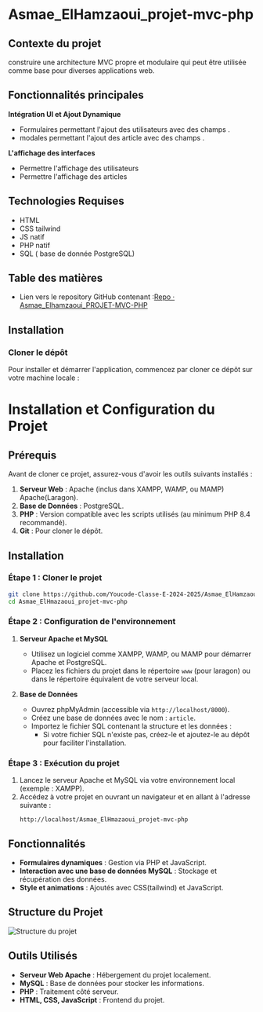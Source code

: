 # Asmae_ElHamzaoui_projet-mvc-php

## Contexte du projet
construire une architecture MVC propre et modulaire qui peut être utilisée comme base pour diverses applications web.
## Fonctionnalités principales

**Intégration UI et Ajout Dynamique**

-   Formulaires permettant l'ajout des utilisateurs avec des champs .
-   modales permettant l'ajout des article avec des champs .

**L'affichage des interfaces**
-   Permettre l'affichage des utilisateurs
-   Permettre l'affichage des articles

## Technologies Requises
-   HTML
-   CSS tailwind 
-   JS  natif
-   PHP natif
-   SQL ( base de donnée PostgreSQL)

## Table des matières

-  Lien vers le repository GitHub contenant :[Repo · Asmae_Elhamzaoui_PROJET-MVC-PHP](https://github.com/Youcode-Classe-E-2024-2025/Asmae_ElHamzaoui_projet-mvc-php)

## Installation

### Cloner le dépôt

Pour installer et démarrer l'application, commencez par cloner ce dépôt sur votre machine locale :
 

# Installation et Configuration du Projet

## Prérequis

Avant de cloner ce projet, assurez-vous d'avoir les outils suivants installés :

1. **Serveur Web** : Apache (inclus dans XAMPP, WAMP, ou MAMP) Apache(Laragon).
2. **Base de Données** : PostgreSQL.
3. **PHP** : Version compatible avec les scripts utilisés (au minimum PHP 8.4 recommandé).
4. **Git** : Pour cloner le dépôt.

## Installation

### Étape 1 : Cloner le projet

```bash
git clone https://github.com/Youcode-Classe-E-2024-2025/Asmae_ElHamzaoui_projet-mvc-php
cd Asmae_ElHmazaoui_projet-mvc-php
```

### Étape 2 : Configuration de l'environnement

1. **Serveur Apache et MySQL**  
   - Utilisez un logiciel comme XAMPP, WAMP, ou MAMP pour démarrer Apache et PostgreSQL.  
   - Placez les fichiers du projet dans le répertoire `www` (pour laragon) ou dans le répertoire équivalent de votre serveur local.

2. **Base de Données**  
   - Ouvrez phpMyAdmin (accessible via `http://localhost/8000`).  
   - Créez une base de données avec le nom  : `article`.  
   - Importez le fichier SQL contenant la structure et les données :
     - Si votre fichier SQL n'existe pas, créez-le et ajoutez-le au dépôt pour faciliter l'installation.

### Étape 3 : Exécution du projet

1. Lancez le serveur Apache et MySQL via votre environnement local (exemple : XAMPP).
2. Accédez à votre projet en ouvrant un navigateur et en allant à l'adresse suivante :
   ```
   http://localhost/Asmae_ElHmazaoui_projet-mvc-php
   ```

## Fonctionnalités

- **Formulaires dynamiques** : Gestion via PHP et JavaScript.
- **Interaction avec une base de données MySQL** : Stockage et récupération des données.
- **Style et animations** : Ajoutés avec CSS(tailwind) et JavaScript.

## Structure du Projet
 ![Structure du projet](/app/public/assets/images/structure.png)
## Outils Utilisés

- **Serveur Web Apache** : Hébergement du projet localement.
- **MySQL** : Base de données pour stocker les informations.
- **PHP** : Traitement côté serveur.
- **HTML, CSS, JavaScript** : Frontend du projet.